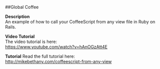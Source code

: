 ##Global Coffee

**Description**  
An example of how to call your CoffeeScript from any view file in Ruby on Rails.  

**Video Tutorial**  
The video tutorial is here:  
https://www.youtube.com/watch?v=hAnOGzAtt4E  

**Tutorial**
Read the full tutorial here:  
http://mikebethany.com/coffeescript-from-any-view
